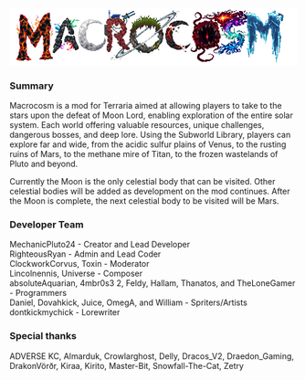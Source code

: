 
<img title="Macrocosm" alt="Macrocosm" src="Content\UI\Menus\Logo.png">


### Summary
Macrocosm is a mod for Terraria aimed at allowing players to take to the stars upon the defeat of Moon Lord, enabling exploration of the entire solar system.
Each world offering valuable resources, unique challenges, dangerous bosses, and deep lore.
Using the Subworld Library, players can explore far and wide, from the acidic sulfur plains of Venus, to the rusting ruins of Mars, to the methane mire of Titan, to the frozen wastelands of Pluto and beyond.

Currently the Moon is the only celestial body that can be visited.
Other celestial bodies will be added as development on the mod continues.
After the Moon is complete, the next celestial body to be visited will be Mars. 

### Developer Team
MechanicPluto24 - Creator and Lead Developer\
RighteousRyan - Admin and Lead Coder\
ClockworkCorvus, Toxin - Moderator\
Lincolnennis, Universe - Composer\
absoluteAquarian, 4mbr0s3 2, Feldy, Hallam, Thanatos, and TheLoneGamer - Programmers\
Daniel, Dovahkick, Juice, OmegA, and William - Spriters/Artists\
dontkickmychick - Lorewriter

### Special thanks
ADVERSE KC, Almarduk, Crowlarghost, Delly, Dracos_V2, Draedon_Gaming, DrakonVörðr, Kiraa, Kirito, Master-Bit, Snowfall-The-Cat, Zetry



